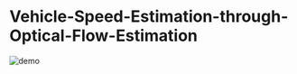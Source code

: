# Vehicle-Speed-Estimation-through-Optical-Flow-Estimation
![demo](https://github.com/user-attachments/assets/a68e77d2-d804-44ee-af66-9e17fc5bdbc4)
